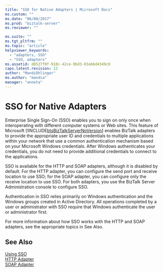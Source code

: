 ```yaml
---
title: "SSO for Native Adapters | Microsoft Docs"
ms.custom: ""
ms.date: "06/08/2017"
ms.prod: "biztalk-server"
ms.reviewer: ""

ms.suite: ""
ms.tgt_pltfrm: ""
ms.topic: "article"
helpviewer_keywords: 
  - "adapters, SSO"
  - "SSO, adapters"
ms.assetid: d8527f0f-910c-42ce-9bd3-83ab6d4349c0
caps.latest.revision: 12
author: "MandiOhlinger"
ms.author: "mandia"
manager: "anneta"
---
```

# SSO for Native Adapters
Enterprise Single Sign-On (SSO) enables you to sign on only once when interoperating with different computer systems or Web sites. This feature of Microsoft [!INCLUDE[btsBizTalkServerNoVersion](../includes/btsbiztalkservernoversion-md.md)] enables BizTalk adapters to provide the appropriate user ID and credentials to multiple applications within your network that use a common authentication mechanism based on your Microsoft Windows credentials. After Windows authenticates your credentials, you do not need to provide additional credentials to connect to the applications.  
  
 SSO is available for the HTTP and SOAP adapters, although it is disabled by default. For the HTTP adapter, you can configure the send port and receive location to use SSO; for the SOAP adapter, you can configure only the receive location to use SSO. For both adapters, you use the BizTalk Server Administration console to configure SSO.  
  
 Authentication in SSO relies primarily on Windows authentication and the Windows groups created in Active Directory. All operations completed by a user or administrator with SSO require that Windows authenticate the user or administrator first.  
  
 For more information about how SSO works with the HTTP and SOAP adapters, see the appropriate topics in See Also.  
  
## See Also  
 [Using SSO](../core/using-sso.md)   
 [HTTP Adapter](../core/http-adapter.md)   
 [SOAP Adapter](../core/soap-adapter.md)